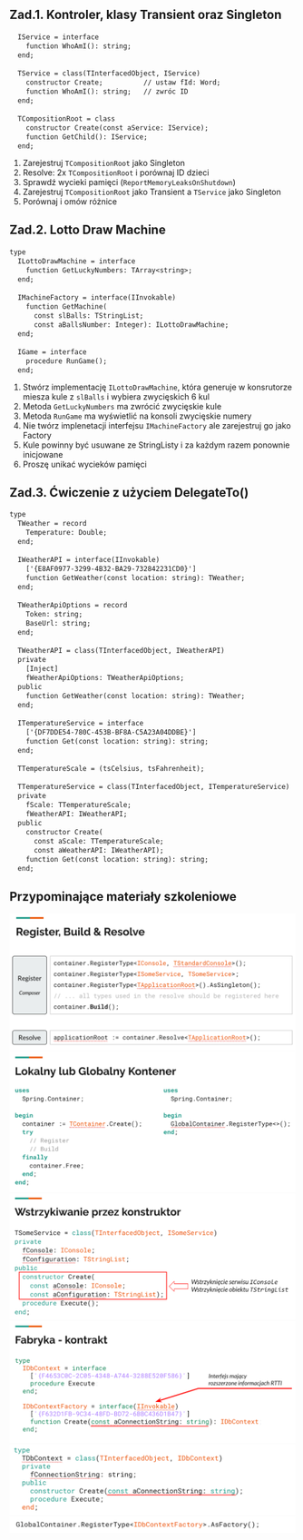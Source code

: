 ## Zad.1. Kontroler, klasy Transient oraz Singleton

```
  IService = interface
    function WhoAmI(): string;
  end;

  TService = class(TInterfacedObject, IService)
    constructor Create;          // ustaw fId: Word;
    function WhoAmI(): string;   // zwróc ID
  end;

  TCompositionRoot = class
    constructor Create(const aService: IService);
    function GetChild(): IService;
  end;
```

1. Zarejestruj `TCompositionRoot` jako Singleton
1. Resolve: 2x `TCompositionRoot` i porównaj ID dzieci
1. Sprawdź wycieki pamięci (`ReportMemoryLeaksOnShutdown`)
1. Zarejestruj `TCompositionRoot` jako Transient a `TService` jako Singleton
1. Porównaj i omów różnice

## Zad.2. Lotto Draw Machine

```
type
  ILottoDrawMachine = interface
    function GetLuckyNumbers: TArray<string>;
  end;

  IMachineFactory = interface(IInvokable)
    function GetMachine(
      const slBalls: TStringList;
      const aBallsNumber: Integer): ILottoDrawMachine;
  end;

  IGame = interface
    procedure RunGame();
  end;
```

1. Stwórz implementację `ILottoDrawMachine`, która generuje w konsrutorze miesza kule z `slBalls` i wybiera zwycięskich 6 kul
1. Metoda `GetLuckyNumbers` ma zwrócić zwycięskie kule
1. Metoda `RunGame` ma wyświetlić na konsoli zwycięskie numery
1. Nie twórz implenetacji interfejsu `IMachineFactory` ale zarejestruj go jako Factory
1. Kule powinny być usuwane ze StringListy i za każdym razem ponownie inicjowane
1. Proszę unikać wycieków pamięci

## Zad.3. Ćwiczenie z użyciem DelegateTo()

```
type
  TWeather = record
    Temperature: Double;
  end;

  IWeatherAPI = interface(IInvokable)
    ['{E8AF0977-3299-4B32-BA29-732842231CD0}']
    function GetWeather(const location: string): TWeather;
  end;

  TWeatherApiOptions = record
    Token: string;
    BaseUrl: string;
  end;

  TWeatherAPI = class(TInterfacedObject, IWeatherAPI)
  private
    [Inject]
    fWeatherApiOptions: TWeatherApiOptions;
  public
    function GetWeather(const location: string): TWeather;
  end;

  ITemperatureService = interface
    ['{DF7DDE54-780C-453B-BF8A-C5A23A04DDBE}']
    function Get(const location: string): string;
  end;

  TTemperatureScale = (tsCelsius, tsFahrenheit);

  TTemperatureService = class(TInterfacedObject, ITemperatureService)
  private
    fScale: TTemperatureScale;
    fWeatherAPI: IWeatherAPI;
  public
    constructor Create(
      const aScale: TTemperatureScale;
      const aWeatherAPI: IWeatherAPI);
    function Get(const location: string): string;
  end;
```

## Przypominające materiały szkoleniowe

![](/resources/container01.png)
![](/resources/container02.png)
![](/resources/container03.png)
![](/resources/container04.png)
![](/resources/container05.png)
![](/resources/container06.png)
